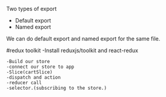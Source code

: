 Two types of export 
 - Default export
 - Named export

We can do default export and named export for the same file.

#redux toolkit
    -Install reduxjs/toolkit and react-redux

    -Build our store
    -connect our store to app
    -Slice(cartSlice)
    -dispatch and action
    -reducer call
    -selector.(subscribing to the store.)

